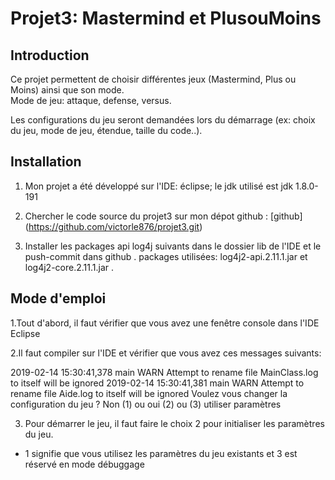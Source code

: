 # Projet3: Mastermind et PlusouMoins

## Introduction

Ce projet permettent de choisir différentes jeux (Mastermind, Plus ou Moins) ainsi que son mode.   
Mode de jeu: attaque, defense, versus.

Les configurations du jeu seront demandées lors du démarrage (ex: choix du jeu, mode de jeu, étendue, taille du code..).  


## Installation

1. Mon projet a été développé sur l'IDE: éclipse; le jdk utilisé est jdk 1.8.0-191  

2. Chercher le code source du projet3 sur mon dépot github : [github] (https://github.com/victorle876/projet3.git)  

3. Installer les packages api log4j suivants dans le dossier lib de l'IDE et le push-commit dans github . 
packages utilisées: log4j2-api.2.11.1.jar et log4j2-core.2.11.1.jar .   


## Mode d'emploi

1.Tout d'abord, il faut vérifier que vous avez une fenêtre console dans l'IDE Eclipse

2.Il faut compiler sur l'IDE et vérifier que vous avez ces messages suivants:  

2019-02-14 15:30:41,378 main WARN Attempt to rename file MainClass.log to itself will be ignored
2019-02-14 15:30:41,381 main WARN Attempt to rename file Aide.log to itself will be ignored
Voulez vous changer la configuration du jeu ? Non (1) ou oui (2) ou (3) utiliser paramètres  

3. Pour démarrer le jeu, il faut faire le choix 2 pour initialiser les paramètres du jeu.  
* 1 signifie que vous utilisez les paramètres du jeu existants et 3 est réservé en mode débuggage
